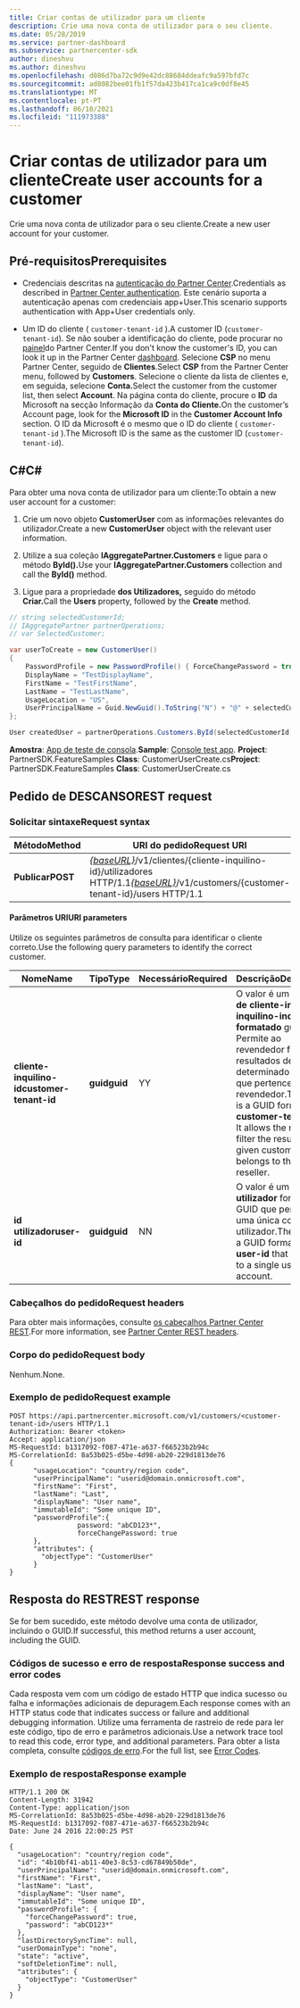 ```yaml
---
title: Criar contas de utilizador para um cliente
description: Crie uma nova conta de utilizador para o seu cliente.
ms.date: 05/28/2019
ms.service: partner-dashboard
ms.subservice: partnercenter-sdk
author: dineshvu
ms.author: dineshvu
ms.openlocfilehash: d086d7ba72c9d9e42dc88684ddeafc9a597bfd7c
ms.sourcegitcommit: ad8082bee01fb1f57da423b417ca1ca9c0df8e45
ms.translationtype: MT
ms.contentlocale: pt-PT
ms.lasthandoff: 06/10/2021
ms.locfileid: "111973388"
---
```

# <a name="create-user-accounts-for-a-customer"></a><span data-ttu-id="80a65-103">Criar contas de utilizador para um cliente</span><span class="sxs-lookup"><span data-stu-id="80a65-103">Create user accounts for a customer</span></span>

<span data-ttu-id="80a65-104">Crie uma nova conta de utilizador para o seu cliente.</span><span class="sxs-lookup"><span data-stu-id="80a65-104">Create a new user account for your customer.</span></span>

## <a name="prerequisites"></a><span data-ttu-id="80a65-105">Pré-requisitos</span><span class="sxs-lookup"><span data-stu-id="80a65-105">Prerequisites</span></span>

- <span data-ttu-id="80a65-106">Credenciais descritas na [autenticação do Partner Center](partner-center-authentication.md).</span><span class="sxs-lookup"><span data-stu-id="80a65-106">Credentials as described in [Partner Center authentication](partner-center-authentication.md).</span></span> <span data-ttu-id="80a65-107">Este cenário suporta a autenticação apenas com credenciais app+User.</span><span class="sxs-lookup"><span data-stu-id="80a65-107">This scenario supports authentication with App+User credentials only.</span></span>

- <span data-ttu-id="80a65-108">Um ID do cliente ( `customer-tenant-id` ).</span><span class="sxs-lookup"><span data-stu-id="80a65-108">A customer ID (`customer-tenant-id`).</span></span> <span data-ttu-id="80a65-109">Se não souber a identificação do cliente, pode procurar no [painel](https://partner.microsoft.com/dashboard)do Partner Center.</span><span class="sxs-lookup"><span data-stu-id="80a65-109">If you don't know the customer's ID, you can look it up in the Partner Center [dashboard](https://partner.microsoft.com/dashboard).</span></span> <span data-ttu-id="80a65-110">Selecione **CSP** no menu Partner Center, seguido de **Clientes**.</span><span class="sxs-lookup"><span data-stu-id="80a65-110">Select **CSP** from the Partner Center menu, followed by **Customers**.</span></span> <span data-ttu-id="80a65-111">Selecione o cliente da lista de clientes e, em seguida, selecione **Conta.**</span><span class="sxs-lookup"><span data-stu-id="80a65-111">Select the customer from the customer list, then select **Account**.</span></span> <span data-ttu-id="80a65-112">Na página conta do cliente, procure o **ID** da Microsoft na secção Informação da **Conta do Cliente.**</span><span class="sxs-lookup"><span data-stu-id="80a65-112">On the customer’s Account page, look for the **Microsoft ID** in the **Customer Account Info** section.</span></span> <span data-ttu-id="80a65-113">O ID da Microsoft é o mesmo que o ID do cliente ( `customer-tenant-id` ).</span><span class="sxs-lookup"><span data-stu-id="80a65-113">The Microsoft ID is the same as the customer ID  (`customer-tenant-id`).</span></span>

## <a name="c"></a><span data-ttu-id="80a65-114">C\#</span><span class="sxs-lookup"><span data-stu-id="80a65-114">C\#</span></span>

<span data-ttu-id="80a65-115">Para obter uma nova conta de utilizador para um cliente:</span><span class="sxs-lookup"><span data-stu-id="80a65-115">To obtain a new user account for a customer:</span></span>

1. <span data-ttu-id="80a65-116">Crie um novo objeto **CustomerUser** com as informações relevantes do utilizador.</span><span class="sxs-lookup"><span data-stu-id="80a65-116">Create a new **CustomerUser** object with the relevant user information.</span></span>

2. <span data-ttu-id="80a65-117">Utilize a sua coleção **IAggregatePartner.Customers** e ligue para o método **ById().**</span><span class="sxs-lookup"><span data-stu-id="80a65-117">Use your **IAggregatePartner.Customers** collection and call the **ById()** method.</span></span>

3. <span data-ttu-id="80a65-118">Ligue para a propriedade **dos Utilizadores,** seguido do método **Criar.**</span><span class="sxs-lookup"><span data-stu-id="80a65-118">Call the **Users** property, followed by the **Create** method.</span></span>

``` csharp
// string selectedCustomerId;
// IAggregatePartner partnerOperations;
// var SelectedCustomer;

var userToCreate = new CustomerUser()
{
    PasswordProfile = new PasswordProfile() { ForceChangePassword = true, Password = "Password!1" },
    DisplayName = "TestDisplayName",
    FirstName = "TestFirstName",
    LastName = "TestLastName",
    UsageLocation = "US",
    UserPrincipalName = Guid.NewGuid().ToString("N") + "@" + selectedCustomer.CompanyProfile.Domain.ToString()
};

User createdUser = partnerOperations.Customers.ById(selectedCustomerId).Users.Create(userToCreate);
```

<span data-ttu-id="80a65-119">**Amostra**: [App de teste de consola](console-test-app.md).</span><span class="sxs-lookup"><span data-stu-id="80a65-119">**Sample**: [Console test app](console-test-app.md).</span></span> <span data-ttu-id="80a65-120">**Project**: PartnerSDK.FeatureSamples **Class**: CustomerUserCreate.cs</span><span class="sxs-lookup"><span data-stu-id="80a65-120">**Project**: PartnerSDK.FeatureSamples **Class**: CustomerUserCreate.cs</span></span>

## <a name="rest-request"></a><span data-ttu-id="80a65-121">Pedido de DESCANSO</span><span class="sxs-lookup"><span data-stu-id="80a65-121">REST request</span></span>

### <a name="request-syntax"></a><span data-ttu-id="80a65-122">Solicitar sintaxe</span><span class="sxs-lookup"><span data-stu-id="80a65-122">Request syntax</span></span>

| <span data-ttu-id="80a65-123">Método</span><span class="sxs-lookup"><span data-stu-id="80a65-123">Method</span></span>   | <span data-ttu-id="80a65-124">URI do pedido</span><span class="sxs-lookup"><span data-stu-id="80a65-124">Request URI</span></span>                                                                                  |
|----------|----------------------------------------------------------------------------------------------|
| <span data-ttu-id="80a65-125">**Publicar**</span><span class="sxs-lookup"><span data-stu-id="80a65-125">**POST**</span></span> | <span data-ttu-id="80a65-126">[*{baseURL}*](partner-center-rest-urls.md)/v1/clientes/{cliente-inquilino-id}/utilizadores HTTP/1.1</span><span class="sxs-lookup"><span data-stu-id="80a65-126">[*{baseURL}*](partner-center-rest-urls.md)/v1/customers/{customer-tenant-id}/users HTTP/1.1</span></span> |

#### <a name="uri-parameters"></a><span data-ttu-id="80a65-127">Parâmetros URI</span><span class="sxs-lookup"><span data-stu-id="80a65-127">URI parameters</span></span>

<span data-ttu-id="80a65-128">Utilize os seguintes parâmetros de consulta para identificar o cliente correto.</span><span class="sxs-lookup"><span data-stu-id="80a65-128">Use the following query parameters to identify the correct customer.</span></span>

| <span data-ttu-id="80a65-129">Nome</span><span class="sxs-lookup"><span data-stu-id="80a65-129">Name</span></span> | <span data-ttu-id="80a65-130">Tipo</span><span class="sxs-lookup"><span data-stu-id="80a65-130">Type</span></span> | <span data-ttu-id="80a65-131">Necessário</span><span class="sxs-lookup"><span data-stu-id="80a65-131">Required</span></span> | <span data-ttu-id="80a65-132">Descrição</span><span class="sxs-lookup"><span data-stu-id="80a65-132">Description</span></span> |
|----- |----- | -------- |------------ |
| <span data-ttu-id="80a65-133">**cliente-inquilino-id**</span><span class="sxs-lookup"><span data-stu-id="80a65-133">**customer-tenant-id**</span></span> | <span data-ttu-id="80a65-134">**guid**</span><span class="sxs-lookup"><span data-stu-id="80a65-134">**guid**</span></span> | <span data-ttu-id="80a65-135">Y</span><span class="sxs-lookup"><span data-stu-id="80a65-135">Y</span></span> | <span data-ttu-id="80a65-136">O valor é um **design de cliente-inquilino-inquilino-inquilino formatado** guid. Permite ao revendedor filtrar os resultados de um determinado cliente que pertence ao revendedor.</span><span class="sxs-lookup"><span data-stu-id="80a65-136">The value is a GUID formatted **customer-tenant-id**. It allows the reseller to filter the results for a given customer that belongs to the reseller.</span></span> |
| <span data-ttu-id="80a65-137">**id utilizador**</span><span class="sxs-lookup"><span data-stu-id="80a65-137">**user-id**</span></span> | <span data-ttu-id="80a65-138">**guid**</span><span class="sxs-lookup"><span data-stu-id="80a65-138">**guid**</span></span> | <span data-ttu-id="80a65-139">N</span><span class="sxs-lookup"><span data-stu-id="80a65-139">N</span></span> | <span data-ttu-id="80a65-140">O valor é um **id de utilizador** formatado GUID que pertence a uma única conta de utilizador.</span><span class="sxs-lookup"><span data-stu-id="80a65-140">The value is a GUID formatted **user-id** that belongs to a single user account.</span></span> |

### <a name="request-headers"></a><span data-ttu-id="80a65-141">Cabeçalhos do pedido</span><span class="sxs-lookup"><span data-stu-id="80a65-141">Request headers</span></span>

<span data-ttu-id="80a65-142">Para obter mais informações, consulte [os cabeçalhos Partner Center REST](headers.md).</span><span class="sxs-lookup"><span data-stu-id="80a65-142">For more information, see [Partner Center REST headers](headers.md).</span></span>

### <a name="request-body"></a><span data-ttu-id="80a65-143">Corpo do pedido</span><span class="sxs-lookup"><span data-stu-id="80a65-143">Request body</span></span>

<span data-ttu-id="80a65-144">Nenhum.</span><span class="sxs-lookup"><span data-stu-id="80a65-144">None.</span></span>

### <a name="request-example"></a><span data-ttu-id="80a65-145">Exemplo de pedido</span><span class="sxs-lookup"><span data-stu-id="80a65-145">Request example</span></span>

```http
POST https://api.partnercenter.microsoft.com/v1/customers/<customer-tenant-id>/users HTTP/1.1
Authorization: Bearer <token>
Accept: application/json
MS-RequestId: b1317092-f087-471e-a637-f66523b2b94c
MS-CorrelationId: 8a53b025-d5be-4d98-ab20-229d1813de76
{
      "usageLocation": "country/region code",
      "userPrincipalName": "userid@domain.onmicrosoft.com",
      "firstName": "First",
      "lastName": "Last",
      "displayName": "User name",
      "immutableId": "Some unique ID",
      "passwordProfile":{
                 password: "abCD123*",
                 forceChangePassword: true
      },
      "attributes": {
        "objectType": "CustomerUser"
      }
}
```

## <a name="rest-response"></a><span data-ttu-id="80a65-146">Resposta do REST</span><span class="sxs-lookup"><span data-stu-id="80a65-146">REST response</span></span>

<span data-ttu-id="80a65-147">Se for bem sucedido, este método devolve uma conta de utilizador, incluindo o GUID.</span><span class="sxs-lookup"><span data-stu-id="80a65-147">If successful, this method returns a user account, including the GUID.</span></span>

### <a name="response-success-and-error-codes"></a><span data-ttu-id="80a65-148">Códigos de sucesso e erro de resposta</span><span class="sxs-lookup"><span data-stu-id="80a65-148">Response success and error codes</span></span>

<span data-ttu-id="80a65-149">Cada resposta vem com um código de estado HTTP que indica sucesso ou falha e informações adicionais de depuragem.</span><span class="sxs-lookup"><span data-stu-id="80a65-149">Each response comes with an HTTP status code that indicates success or failure and additional debugging information.</span></span> <span data-ttu-id="80a65-150">Utilize uma ferramenta de rastreio de rede para ler este código, tipo de erro e parâmetros adicionais.</span><span class="sxs-lookup"><span data-stu-id="80a65-150">Use a network trace tool to read this code, error type, and additional parameters.</span></span> <span data-ttu-id="80a65-151">Para obter a lista completa, consulte [códigos de erro](error-codes.md).</span><span class="sxs-lookup"><span data-stu-id="80a65-151">For the full list, see [Error Codes](error-codes.md).</span></span>

### <a name="response-example"></a><span data-ttu-id="80a65-152">Exemplo de resposta</span><span class="sxs-lookup"><span data-stu-id="80a65-152">Response example</span></span>

```http
HTTP/1.1 200 OK
Content-Length: 31942
Content-Type: application/json
MS-CorrelationId: 8a53b025-d5be-4d98-ab20-229d1813de76
MS-RequestId: b1317092-f087-471e-a637-f66523b2b94c
Date: June 24 2016 22:00:25 PST

{
  "usageLocation": "country/region code",
  "id": "4b10bf41-ab11-40e3-8c53-cd67849b50de",
  "userPrincipalName": "userid@domain.onmicrosoft.com",
  "firstName": "First",
  "lastName": "Last",
  "displayName": "User name",
  "immutableId": "Some unique ID",
  "passwordProfile": {
    "forceChangePassword": true,
    "password": "abCD123*"
  },
  "lastDirectorySyncTime": null,
  "userDomainType": "none",
  "state": "active",
  "softDeletionTime": null,
  "attributes": {
    "objectType": "CustomerUser"
  }
}
```
